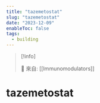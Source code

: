 ```yaml
---
title: "tazemetostat"
slug: "tazemetostat"
date: "2023-12-09"
enableToc: false
tags:
  - building
---
```


> [!info]
>
> 🌱 來自: [[Immunomodulators]]

# tazemetostat


